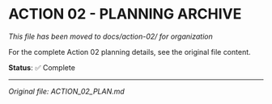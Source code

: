 # ACTION 02 - PLANNING ARCHIVE

*This file has been moved to docs/action-02/ for organization*

For the complete Action 02 planning details, see the original file content.

**Status**: ✅ Complete

---

*Original file: ACTION_02_PLAN.md*